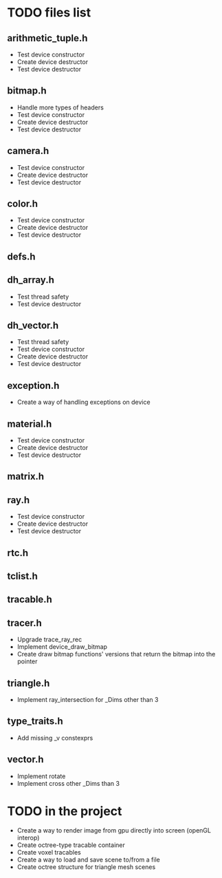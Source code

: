 # TODO files list
## arithmetic_tuple.h
* Test device constructor
* Create device destructor
* Test device destructor
## bitmap.h
* Handle more types of headers
* Test device constructor
* Create device destructor
* Test device destructor
## camera.h
* Test device constructor
* Create device destructor
* Test device destructor
## color.h
* Test device constructor
* Create device destructor
* Test device destructor
## defs.h
## dh_array.h
* Test thread safety
* Test device destructor
## dh_vector.h
* Test thread safety
* Test device constructor
* Create device destructor
* Test device destructor
## exception.h
* Create a way of handling exceptions on device
## material.h
* Test device constructor
* Create device destructor
* Test device destructor
## matrix.h
## ray.h
* Test device constructor
* Create device destructor
* Test device destructor
## rtc.h
## tclist.h
## tracable.h
## tracer.h
* Upgrade trace_ray_rec
* Implement device_draw_bitmap
* Create draw bitmap functions' versions that return the bitmap into the pointer
## triangle.h
* Implement ray_intersection for _Dims other than 3
## type_traits.h
* Add missing _v constexprs
## vector.h
* Implement rotate
* Implement cross other _Dims than 3
# TODO in the project
* Create a way to render image from gpu directly into screen (openGL interop)
* Create octree-type tracable container
* Create voxel tracables
* Create a way to load and save scene to/from a file
* Create octree structure for triangle mesh scenes